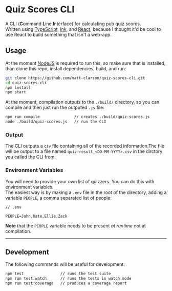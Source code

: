 # Quiz Scores CLI

A CLI (**C**ommand **L**ine **I**nterface) for calculating pub quiz scores.  
Written using [TypeScript](https://www.typescriptlang.org/), [Ink](https://github.com/vadimdemedes/ink), and [React](https://reactjs.org/), because I thought it'd be cool to use React to build something that isn't a web-app.

## Usage

At the moment [NodeJS](https://nodejs.org/en/) is required to run this, so make sure that is installed, than clone this repo, install dependencies, build, and run:

```bash
git clone https://github.com/matt-clarson/quiz-scores-cli.git
cd quiz-scores-cli
npm install
npm start
```

At the moment, compilation outputs to the `./build/` directory, so you can compile and then just run the outputed `.js` file:

```bash
npm run compile               // creates ./build/quiz-scores.js
node ./build/quiz-scores.js   // run the CLI
```

### Output

The CLI outputs a `csv` file containing all of the recorded information.The file will be output to a file named `quiz-result_<DD-MM-YYYY>.csv` in the dirctory you called the CLI from.

### Environment Variables

You will need to provide your own list of quizzers. You can do this with environment variables.  
The easiest way is by making a `.env` file in the root of the directory, adding a variable `PEOPLE`, a comma separated list of people:

```
// .env

PEOPLE=John,Kate,Ellie,Zack
```

**Note** that the `PEOPLE` variable needs to be present _at runtime_ not at compilation.

---

## Development

The following commands will be useful for development:

```bash
npm test                // runs the test suite
npm run test:watch      // runs the tests in watch mode
npm run test:coverage   // produces a coverage report
```
